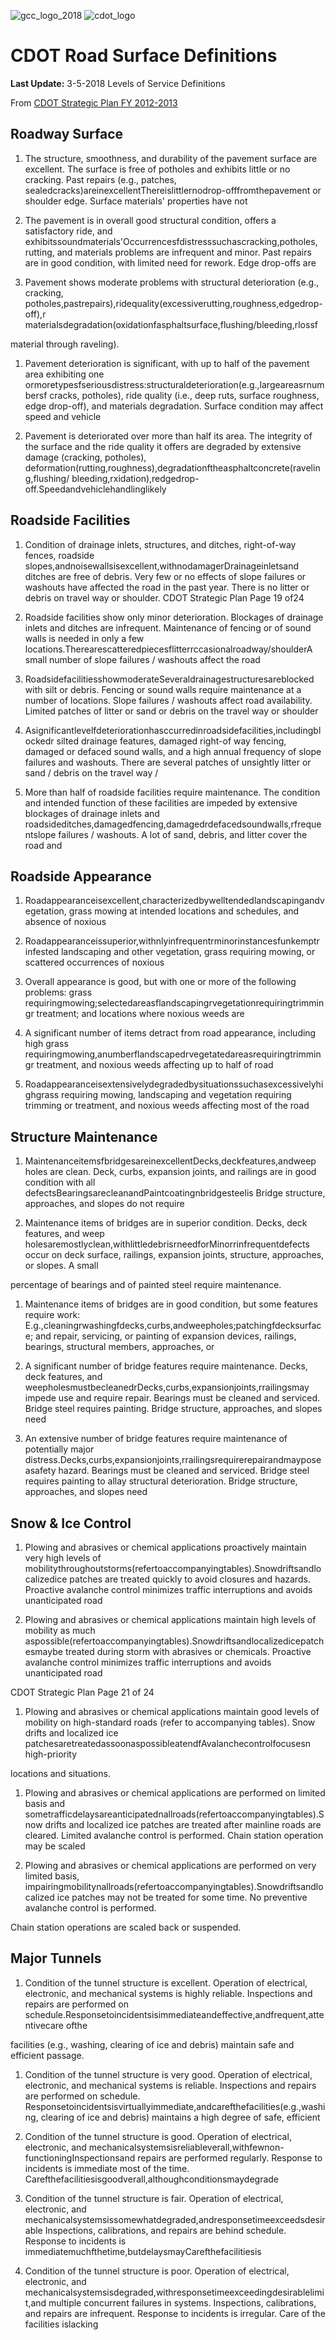 ![gcc_logo_2018](https://github.com/GoCodeColorado/GoCodeColorado-kbase-public/blob/master/Resources_for_Participants/Data/images/gcc_logo_2018.png)
![cdot_logo](https://github.com/GoCodeColorado/GoCodeColorado-kbase-public/blob/master/Resources_for_Participants/Data/images/cdot_logo.jpg)


# CDOT Road Surface Definitions

**Last Update:** 3-5-2018 Levels of Service Definitions

From [CDOT Strategic Plan FY 2012-2013](https://www.colorado.gov/pacific/sites/default/files/FY2013%20CDOT%20Strategic%20Plan.pdf)



## Roadway Surface

1. The structure, smoothness, and durability of the pavement surface are excellent. The surface is free of potholes and exhibits little or no cracking. Past repairs (e.g., patches, sealedcracks)areinexcellentThereislittlernodrop-offfromthepavement or shoulder edge. Surface materials&#39; properties have not

1. The pavement is in overall good structural condition, offers a satisfactory ride, and exhibitssoundmaterials&#39;Occurrencesfdistresssuchascracking,potholes, rutting, and materials problems are infrequent and minor. Past repairs are in good condition, with limited need for rework. Edge drop-offs are

1. Pavement shows moderate problems with structural deterioration (e.g., cracking, potholes,pastrepairs),ridequality(excessiverutting,roughness,edgedrop-off),r materialsdegradation(oxidationfasphaltsurface,flushing/bleeding,rlossf

material through raveling).

1. Pavement deterioration is significant, with up to half of the pavement area exhibiting one ormoretypesfseriousdistress:structuraldeterioration(e.g.,largeareasrnumbersf cracks, potholes), ride quality (i.e., deep ruts, surface roughness, edge drop-off), and materials degradation. Surface condition may affect speed and vehicle

1. Pavement is deteriorated over more than half its area. The integrity of the surface and the ride quality it offers are degraded by extensive damage (cracking, potholes), deformation(rutting,roughness),degradationftheasphaltconcrete(raveling,flushing/ bleeding,rxidation),redgedrop-off.Speedandvehiclehandlinglikely



## Roadside Facilities

1. Condition of drainage inlets, structures, and ditches, right-of-way fences, roadside slopes,andnoisewallsisexcellent,withnodamagerDrainageinletsand ditches are free of debris. Very few or no effects of slope failures or washouts have affected the road in the past year. There is no litter or debris on travel way or shoulder. CDOT Strategic Plan Page 19 of24

1. Roadside facilities show only minor deterioration. Blockages of drainage inlets and ditches are infrequent. Maintenance of fencing or of sound walls is needed in only a few locations.Therearescatteredpiecesflitterrccasionalroadway/shoulderA small number of slope failures / washouts affect the road

1. RoadsidefacilitiesshowmoderateSeveraldrainagestructuresareblocked with silt or debris. Fencing or sound walls require maintenance at a number of locations. Slope failures / washouts affect road availability. Limited patches of litter or sand or debris on the travel way or shoulder

1. Asignificantlevelfdeteriorationhasccurredinroadsidefacilities,includingblockedr silted drainage features, damaged right-of way fencing, damaged or defaced sound walls, and a high annual frequency of slope failures and washouts. There are several patches of unsightly litter or sand / debris on the travel way /

1. More than half of roadside facilities require maintenance. The condition and intended function of these facilities are impeded by extensive blockages of drainage inlets and roadsideditches,damagedfencing,damagedrdefacedsoundwalls,rfrequentslope failures / washouts. A lot of sand, debris, and litter cover the road and



## Roadside Appearance

1. Roadappearanceisexcellent,characterizedbywelltendedlandscapingandvegetation, grass mowing at intended locations and schedules, and absence of noxious

1. Roadappearanceissuperior,withnlyinfrequentrminorinstancesfunkemptr infested landscaping and other vegetation, grass requiring mowing, or scattered occurrences of noxious

1. Overall appearance is good, but with one or more of the following problems: grass requiringmowing;selectedareasflandscapingrvegetationrequiringtrimmingr treatment; and locations where noxious weeds are

1. A significant number of items detract from road appearance, including high grass requiringmowing,anumberflandscapedrvegetatedareasrequiringtrimmingr treatment, and noxious weeds affecting up to half of road

1. Roadappearanceisextensivelydegradedbysituationssuchasexcessivelyhighgrass requiring mowing, landscaping and vegetation requiring trimming or treatment, and noxious weeds affecting most of the road



## Structure Maintenance

1. MaintenanceitemsfbridgesareinexcellentDecks,deckfeatures,andweep holes are clean. Deck, curbs, expansion joints, and railings are in good condition with all defectsBearingsarecleanandPaintcoatingnbridgesteelis Bridge structure, approaches, and slopes do not require

1. Maintenance items of bridges are in superior condition. Decks, deck features, and weep holesaremostlyclean,withlittledebrisrneedforMinorrinfrequentdefects occur on deck surface, railings, expansion joints, structure, approaches, or slopes. A small

percentage of bearings and of painted steel require maintenance.

1. Maintenance items of bridges are in good condition, but some features require work: E.g.,cleaningrwashingfdecks,curbs,andweepholes;patchingfdecksurface; and repair, servicing, or painting of expansion devices, railings, bearings, structural members, approaches, or
2. A significant number of bridge features require maintenance. Decks, deck features, and weepholesmustbecleanedrDecks,curbs,expansionjoints,rrailingsmay impede use and require repair. Bearings must be cleaned and serviced. Bridge steel requires painting. Bridge structure, approaches, and slopes need

1. An extensive number of bridge features require maintenance of potentially major distress.Decks,curbs,expansionjoints,rrailingsrequirerepairandmayposeasafety hazard. Bearings must be cleaned and serviced. Bridge steel requires painting to allay structural deterioration. Bridge structure, approaches, and slopes need



## Snow &amp; Ice Control

1. Plowing and abrasives or chemical applications proactively maintain very high levels of mobilitythroughoutstorms(refertoaccompanyingtables).Snowdriftsandlocalizedice patches are treated quickly to avoid closures and hazards. Proactive avalanche control minimizes traffic interruptions and avoids unanticipated road

1. Plowing and abrasives or chemical applications maintain high levels of mobility as much aspossible(refertoaccompanyingtables).Snowdriftsandlocalizedicepatchesmaybe treated during storm with abrasives or chemicals. Proactive avalanche control minimizes traffic interruptions and avoids unanticipated road

CDOT Strategic Plan Page 21 of 24

1. Plowing and abrasives or chemical applications maintain good levels of mobility on high-standard roads (refer to accompanying tables). Snow drifts and localized ice patchesaretreatedassoonaspossibleatendfAvalanchecontrolfocusesn high-priority

locations and situations.

1. Plowing and abrasives or chemical applications are performed on limited basis and sometrafficdelaysareanticipatednallroads(refertoaccompanyingtables).Snow drifts and localized ice patches are treated after mainline roads are cleared. Limited avalanche control is performed. Chain station operation may be scaled

1. Plowing and abrasives or chemical applications are performed on very limited basis, impairingmobilitynallroads(refertoaccompanyingtables).Snowdriftsandlocalized ice patches may not be treated for some time. No preventive avalanche control is performed.

Chain station operations are scaled back or suspended.



## Major Tunnels

1. Condition of the tunnel structure is excellent. Operation of electrical, electronic, and mechanical systems is highly reliable. Inspections and repairs are performed on schedule.Responsetoincidentsisimmediateandeffective,andfrequent,attentivecare ofthe

facilities (e.g., washing, clearing of ice and debris) maintain safe and efficient passage.

1. Condition of the tunnel structure is very good. Operation of electrical, electronic, and mechanical systems is reliable. Inspections and repairs are performed on schedule. Responsetoincidentsisvirtuallyimmediate,andcarefthefacilities(e.g.,washing, clearing of ice and debris) maintains a high degree of safe, efficient

1. Condition of the tunnel structure is good. Operation of electrical, electronic, and mechanicalsystemsisreliableverall,withfewnon-functioningInspectionsand repairs are performed regularly. Response to incidents is immediate most of the time. Carefthefacilitiesisgoodverall,althoughconditionsmaydegrade

1. Condition of the tunnel structure is fair. Operation of electrical, electronic, and mechanicalsystemsissomewhatdegraded,andresponsetimeexceedsdesirable Inspections, calibrations, and repairs are behind schedule. Response to incidents is immediatemuchfthetime,butdelaysmayCarefthefacilitiesis

1. Condition of the tunnel structure is poor. Operation of electrical, electronic, and mechanicalsystemsisdegraded,withresponsetimeexceedingdesirablelimit,and multiple concurrent failures in systems. Inspections, calibrations, and repairs are infrequent. Response to incidents is irregular. Care of the facilities islacking
